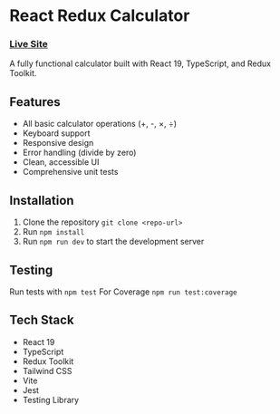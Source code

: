 # React Redux Calculator
### [Live Site](https://react-redux-calc.netlify.app/)
A fully functional calculator built with React 19, TypeScript, and Redux Toolkit.

## Features

- All basic calculator operations (+, -, ×, ÷)
- Keyboard support
- Responsive design
- Error handling (divide by zero)
- Clean, accessible UI
- Comprehensive unit tests

## Installation

1. Clone the repository `git clone <repo-url>`
2. Run `npm install`
3. Run `npm run dev` to start the development server

## Testing

Run tests with `npm test`
For Coverage `npm run test:coverage`

## Tech Stack

- React 19
- TypeScript
- Redux Toolkit
- Tailwind CSS
- Vite
- Jest
- Testing Library
